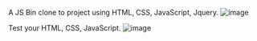 A JS Bin clone to project using HTML, CSS, JavaScript, Jquery.
![image](https://user-images.githubusercontent.com/84243683/125358762-f629f600-e386-11eb-8e30-b33479662960.png)

Test your HTML, CSS, JavaScript.
![image](https://user-images.githubusercontent.com/84243683/125358940-35f0dd80-e387-11eb-8ef5-dd9af8344e35.png)
